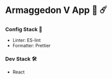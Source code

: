 # Armaggedon V App 🦖 ☄️

### Config Stack 🧩
* Linter: ES-lint 
* Formatter: Prettier

### Dev Stack 🛠
* React
